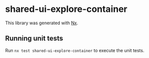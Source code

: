 # shared-ui-explore-container

This library was generated with [Nx](https://nx.dev).

## Running unit tests

Run `nx test shared-ui-explore-container` to execute the unit tests.
